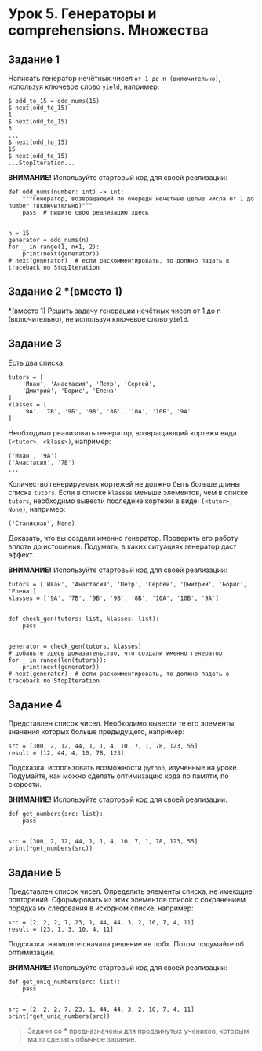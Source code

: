 # Урок 5. Генераторы и comprehensions. Множества
## Задание 1
Написать генератор нечётных чисел `от 1 до n (включительно)`, используя ключевое слово `yield`, например:

```
$ odd_to_15 = odd_nums(15)
$ next(odd_to_15)
1
$ next(odd_to_15)
3
...
$ next(odd_to_15)
15
$ next(odd_to_15)
...StopIteration...
```

**ВНИМАНИЕ!** Используйте стартовый код для своей реализации:

```(python)
def odd_nums(number: int) -> int:
    """Генератор, возвращающий по очереди нечетные целые числа от 1 до number (включительно)"""
    pass  # пишите свою реализацию здесь
    

n = 15
generator = odd_nums(n)
for _ in range(1, n+1, 2):
    print(next(generator))
# next(generator)  # если раскомментировать, то должно падать в traceback по StopIteration
```

## Задание 2 *(вместо 1)
*(вместо 1) Решить задачу генерации нечётных чисел от 1 до n (включительно), не используя ключевое слово `yield`.

## Задание 3
Есть два списка:

```
tutors = [
    'Иван', 'Анастасия', 'Петр', 'Сергей', 
    'Дмитрий', 'Борис', 'Елена'
]
klasses = [
    '9А', '7В', '9Б', '9В', '8Б', '10А', '10Б', '9А'
]
```

Необходимо реализовать генератор, возвращающий кортежи вида `(<tutor>, <klass>)`, например:

```
('Иван', '9А')
('Анастасия', '7В')
...
```

Количество генерируемых кортежей не должно быть больше длины списка `tutors`. Если в списке 
`klasses` меньше элементов, чем в списке `tutors`, необходимо вывести последние кортежи в 
виде: `(<tutor>, None)`, например:

```
('Станислав', None)
```

Доказать, что вы создали именно генератор. Проверить его работу вплоть до истощения. 
Подумать, в каких ситуациях генератор даст эффект.

**ВНИМАНИЕ!** Используйте стартовый код для своей реализации:

```(python)
tutors = ['Иван', 'Анастасия', 'Петр', 'Сергей', 'Дмитрий', 'Борис', 'Елена']
klasses = ['9А', '7В', '9Б', '9В', '8Б', '10А', '10Б', '9А']


def check_gen(tutors: list, klasses: list):
    pass


generator = check_gen(tutors, klasses)
# добавьте здесь доказательство, что создали именно генератор 
for _ in range(len(tutors)):
    print(next(generator))
# next(generator)  # если раскомментировать, то должно падать в traceback по StopIteration
```

## Задание 4
Представлен список чисел. Необходимо вывести те его элементы, значения которых больше предыдущего, например:

```
src = [300, 2, 12, 44, 1, 1, 4, 10, 7, 1, 78, 123, 55]
result = [12, 44, 4, 10, 78, 123]
```

Подсказка: использовать возможности `python`, изученные на уроке. 
Подумайте, как можно сделать оптимизацию кода по памяти, по скорости.

**ВНИМАНИЕ!** Используйте стартовый код для своей реализации:

```(python)
def get_numbers(src: list):
    pass


src = [300, 2, 12, 44, 1, 1, 4, 10, 7, 1, 78, 123, 55]
print(*get_numbers(src))
```

## Задание 5
Представлен список чисел. Определить элементы списка, не имеющие повторений. 
Сформировать из этих элементов список с сохранением порядка их следования в исходном списке, например:

```
src = [2, 2, 2, 7, 23, 1, 44, 44, 3, 2, 10, 7, 4, 11]
result = [23, 1, 3, 10, 4, 11]
```

Подсказка: напишите сначала решение «в лоб». Потом подумайте об оптимизации.

**ВНИМАНИЕ!** Используйте стартовый код для своей реализации:

```(python)
def get_uniq_numbers(src: list):
    pass


src = [2, 2, 2, 7, 23, 1, 44, 44, 3, 2, 10, 7, 4, 11]
print(*get_uniq_numbers(src))
```

> Задачи со * предназначены для продвинутых учеников, которым мало сделать обычное задание.